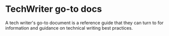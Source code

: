 # TechWriter go-to docs
A tech writer's go-to document is a reference guide that they can turn to for information and guidance on technical writing best practices. 
